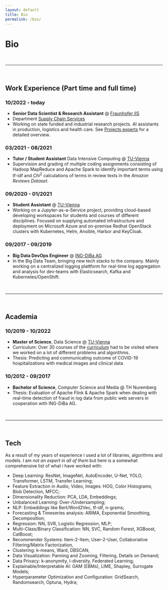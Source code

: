 ```yaml
---
layout: default
title: Bio
permalink: /bio/
---
```


# Bio 

<br>

---

<br>

## Work Experience (Part time and full time)

### 10/2022 - today
- __Senior Data Scientist & Research Assistant__ @ [Fraunhofer IIS](https://www.iis.fraunhofer.de/en.html)
- Department [Supply Chain Services](https://www.scs.fraunhofer.de/en.html)
- Working on state funded and industrial research projects. AI assistants in production, logistics and health care. See [Projects experts]({{site.baseurl}}/projects) for a detailed overview.

### 03/2021 - 08/2021
- __Tutor / Student Assistant__ Data Intensive Computing @ [TU-Vienna](https://informatics.tuwien.ac.at/master/data-science/)
- Supervision and grading of multiple coding assignments consisting of Hadoop MapReduce and Apache Spark to identify important terms using tf-idf and $Chi^2$ calculations of terms in review texts in the _Amazon Reviews Dataset_.  

### 09/2020 - 01/2021
- __Student Assistant__ @ [TU-Vienna](https://informatics.tuwien.ac.at/master/data-science/)
- Working on a Jupyter-as-a-Service project, providing cloud-based developing workspaces for students and courses of different disciplines. Focused on supplying automated infrastructure and deployment on Microsoft Azure and on-premise Redhat OpenStack clusters with Kubernetes, Helm, Ansible, Harbor and KeyCloak.

### 09/2017 - 09/2019
- __Big Data DevOps Engineer__ @ [ING-DiBa AG](www.ing.de)
- In the Big Data Team, bringing new tech stacks to the company. Mainly working on a centralized logging plattform for real-time log aggregation and analysis for dev-teams with Elasticsearch, Kafka and Kubernetes/OpenShift.

<br>

---

<br>

## Academia 
### 10/2019 - 10/2022
- __Master of Science__, Data Science @ [TU-Vienna](https://informatics.tuwien.ac.at/master/data-science/)
- Curriculum: Over 30 courses of the [curriculum](https://tiss.tuwien.ac.at/curriculum/public/curriculum.xhtml?dswid=9531&dsrid=626&locale=en&key=67853) had to be visited where we worked on a lot of different problems and algorithms.
- Thesis: Predicting and communicating outcome of COVID-19 hospitalizations with medical images and clinical data

### 10/2012 - 09/2017
- __Bachelor of Science__, Computer Science and Media @ TH Nuremberg 
- Thesis: Evaluation of Apache Flink & Apache Spark when dealing with real-time detection of
fraud in log data from public web servers in cooperation with ING-DiBa AG.

<br>

---

<br>

## Tech

As a result of my years of experience i used a lot of libraries, algorithms and models. I am _not an expert in all of them_ but here is a somewhat comprehensive list of what i have worked with:



<!-- <details>
<summary>Click to expand</summary> -->

- Deep Learning: ResNet, ImageNet, AutoEncoder, U-Net, YOLO, Transformer, LSTM, Transfer Learning;      
- Feature Extraction in Audio, Video, Images: HOG, Color Histograms, Blob Detection, MFCC;  
- Dimensionality Reduction: PCA, LDA, Embeddings;  
- Unbalanced Learning: Over-/Undersampling;  
- NLP: Embeddings like Bert/Word2Vec, tf-idf, n-grams;  
- Forecasting & Timeseries analysis: ARIMA, Exponential Smoothing, Decomposition;  
- Regression: NN, SVR, Logistic Regression, MLP;  
- Multi-Class/Binary Classification: NN, SVC, Random Forest, XGBoost, CatBoost;  
- Recommender Systems: Item-2-Item, User-2-User, Collaboriative Filtering/Matrix Factorization,  
- Clustering: k-means, Ward, DBSCAN,  
- Data Visualization: Panning and Zooming, Filtering, Details on Demand;  
- Data Privacy: k-anonymity, l-diversity, Federated Learning;  
- Explainable/Interpretable AI: GAM (EBMs), LIME, Shapley, Surrogate Models;  
- Hyperparameter Optimization and Configuration: GridSearch, Randomsearch, Optuna, Hydra;  

<!-- </details> -->